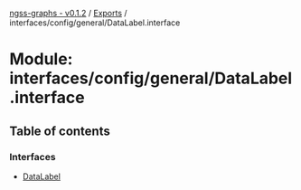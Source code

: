 [ngss-graphs - v0.1.2](../README.md) / [Exports](../modules.md) / interfaces/config/general/DataLabel.interface

# Module: interfaces/config/general/DataLabel.interface

## Table of contents

### Interfaces

- [DataLabel](../interfaces/interfaces_config_general_datalabel_interface.datalabel.md)
